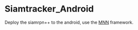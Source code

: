 # Siamtracker_Android

Deploy the siamrpn++ to the android, use the [MNN](https://github.com/alibaba/MNN) framework.
